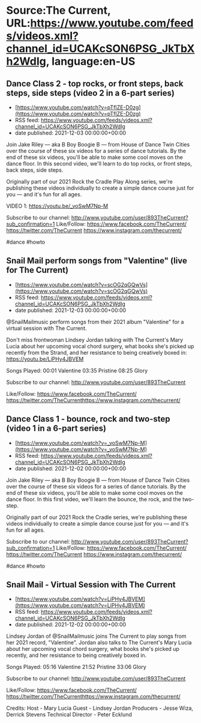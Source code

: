 # Source:The Current, URL:https://www.youtube.com/feeds/videos.xml?channel_id=UCAKcSON6PSG_JkTbXh2WdIg, language:en-US

## Dance Class 2 - top rocks, or front steps, back steps, side steps (video 2 in a 6-part series)
 - [https://www.youtube.com/watch?v=pTfIZE-D0zg](https://www.youtube.com/watch?v=pTfIZE-D0zg)
 - RSS feed: https://www.youtube.com/feeds/videos.xml?channel_id=UCAKcSON6PSG_JkTbXh2WdIg
 - date published: 2021-12-03 00:00:00+00:00

Join Jake Riley — aka  B Boy Boogie B — from House of Dance Twin Cities over the course of these six videos for a series of dance tutorials. By the end of these six videos, you'll be able to make some cool moves on the dance floor. In this second video, we'll learn to do top rocks, or front steps, back steps, side steps.

Originally part of our 2021 Rock the Cradle Play Along series, we're publishing these videos individually to create a simple dance course just for you — and it's fun for all ages.

VIDEO 1: https://youtu.be/_voSwM7Np-M 

Subscribe to our channel:
http://www.youtube.com/user/893TheCurrent?sub_confirmation=1
Like/Follow:
https://www.facebook.com/TheCurrent/
https://twitter.com/TheCurrent
https://www.instagram.com/thecurrent/

#dance #howto

## Snail Mail perform songs from "Valentine" (live for The Current)
 - [https://www.youtube.com/watch?v=scOG2qGQwVs](https://www.youtube.com/watch?v=scOG2qGQwVs)
 - RSS feed: https://www.youtube.com/feeds/videos.xml?channel_id=UCAKcSON6PSG_JkTbXh2WdIg
 - date published: 2021-12-03 00:00:00+00:00

@SnailMailmusic perform songs from their 2021 album "Valentine" for a virtual session with The Current. 

Don't miss frontwoman Lindsey Jordan talking with The Current's Mary Lucia about her upcoming vocal chord surgery, what books she's picked up recently from the Strand, and her resistance to being creatively boxed in: https://youtu.be/LiPHy4JBVEM

Songs Played: 
00:01 Valentine
03:35 Pristine
08:25 Glory

Subscribe to our channel:
http://www.youtube.com/user/893TheCurrent

Like/Follow:
https://www.facebook.com/TheCurrent/​​​​
https://twitter.com/TheCurrent​​​​
https://www.instagram.com/thecurrent/

## Dance Class 1 - bounce, rock and two-step (video 1 in a 6-part series)
 - [https://www.youtube.com/watch?v=_voSwM7Np-M](https://www.youtube.com/watch?v=_voSwM7Np-M)
 - RSS feed: https://www.youtube.com/feeds/videos.xml?channel_id=UCAKcSON6PSG_JkTbXh2WdIg
 - date published: 2021-12-02 00:00:00+00:00

Join Jake Riley — aka  B Boy Boogie B — from House of Dance Twin Cities over the course of these six videos for a series of dance tutorials. By the end of these six videos, you'll be able to make some cool moves on the dance floor. In this first video, we'll learn the bounce, the rock, and the two-step.

Originally part of our 2021 Rock the Cradle series, we're publishing these videos individually to create a simple dance course just for you — and it's fun for all ages.

Subscribe to our channel:
http://www.youtube.com/user/893TheCurrent?sub_confirmation=1
Like/Follow:
https://www.facebook.com/TheCurrent/
https://twitter.com/TheCurrent
https://www.instagram.com/thecurrent/

#dance #howto

## Snail Mail - Virtual Session with The Current
 - [https://www.youtube.com/watch?v=LiPHy4JBVEM](https://www.youtube.com/watch?v=LiPHy4JBVEM)
 - RSS feed: https://www.youtube.com/feeds/videos.xml?channel_id=UCAKcSON6PSG_JkTbXh2WdIg
 - date published: 2021-12-02 00:00:00+00:00

Lindsey Jordan of @SnailMailmusic joins The Current to play songs from her 2021 record, "Valentine". Jordan also talks to The Current's Mary Lucia about her upcoming vocal chord surgery, what books she's picked up recently, and her resistance to being creatively boxed in.

Songs Played: 
05:16 Valentine
21:52 Pristine
33:06 Glory

Subscribe to our channel:
http://www.youtube.com/user/893TheCurrent

Like/Follow:
https://www.facebook.com/TheCurrent/​​​​
https://twitter.com/TheCurrent​​​​
https://www.instagram.com/thecurrent/

Credits:
Host - Mary Lucia
Guest - Lindsey Jordan
Producers - Jesse Wiza, Derrick Stevens
Technical Director - Peter Ecklund

